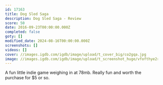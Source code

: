 ```yaml
---
id: 17163
title: Dog Sled Saga
description: Dog Sled Saga - Review
score: 50
date: 2016-09-23T00:00:00.000Z
completed: false
goty: []
modified_date: 2024-08-16T00:00:00.000Z
screenshots: []
videos: []
cover: //images.igdb.com/igdb/image/upload/t_cover_big/co2gqa.jpg
image: //images.igdb.com/igdb/image/upload/t_screenshot_huge/vfofthye2rqgzcmlxr8n.jpg
---
```

A fun little indie game weighing in at 78mb. Really fun and worth the purchase for $5 or so.